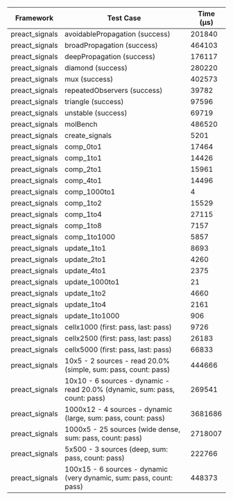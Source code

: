 | Framework | Test Case | Time (μs) |
| --- | --- | --- |
| preact_signals | avoidablePropagation (success) | 201840 |
| preact_signals | broadPropagation (success) | 464103 |
| preact_signals | deepPropagation (success) | 176117 |
| preact_signals | diamond (success) | 280220 |
| preact_signals | mux (success) | 402573 |
| preact_signals | repeatedObservers (success) | 39782 |
| preact_signals | triangle (success) | 97596 |
| preact_signals | unstable (success) | 69719 |
| preact_signals | molBench | 486520 |
| preact_signals | create_signals | 5201 |
| preact_signals | comp_0to1 | 17464 |
| preact_signals | comp_1to1 | 14426 |
| preact_signals | comp_2to1 | 15961 |
| preact_signals | comp_4to1 | 14496 |
| preact_signals | comp_1000to1 | 4 |
| preact_signals | comp_1to2 | 15529 |
| preact_signals | comp_1to4 | 27115 |
| preact_signals | comp_1to8 | 7157 |
| preact_signals | comp_1to1000 | 5857 |
| preact_signals | update_1to1 | 8693 |
| preact_signals | update_2to1 | 4260 |
| preact_signals | update_4to1 | 2375 |
| preact_signals | update_1000to1 | 21 |
| preact_signals | update_1to2 | 4660 |
| preact_signals | update_1to4 | 2161 |
| preact_signals | update_1to1000 | 906 |
| preact_signals | cellx1000 (first: pass, last: pass) | 9726 |
| preact_signals | cellx2500 (first: pass, last: pass) | 26183 |
| preact_signals | cellx5000 (first: pass, last: pass) | 66833 |
| preact_signals | 10x5 - 2 sources - read 20.0% (simple, sum: pass, count: pass) | 444666 |
| preact_signals | 10x10 - 6 sources - dynamic - read 20.0% (dynamic, sum: pass, count: pass) | 269541 |
| preact_signals | 1000x12 - 4 sources - dynamic (large, sum: pass, count: pass) | 3681686 |
| preact_signals | 1000x5 - 25 sources (wide dense, sum: pass, count: pass) | 2718007 |
| preact_signals | 5x500 - 3 sources (deep, sum: pass, count: pass) | 222766 |
| preact_signals | 100x15 - 6 sources - dynamic (very dynamic, sum: pass, count: pass) | 448373 |
